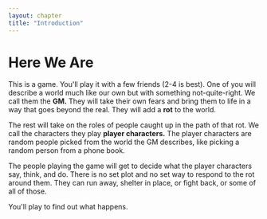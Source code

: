 ```yaml
---
layout: chapter
title: "Introduction"
---
```


# Here We Are

This is a game. You'll play it with a few friends (2-4 is best). One of you will describe a world much like our own but with something not-quite-right. We call them the **GM.** They will take their own fears and bring them to life in a way that goes beyond the real. They will add a **rot** to the world.

The rest will take on the roles of people caught up in the path of that rot. We call the characters they play **player characters.** The player characters are random people picked from the world the GM describes, like picking a random person from a phone book.

The people playing the game will get to decide what the player characters say, think, and do. There is no set plot and no set way to respond to the rot around them. They can run away, shelter in place, or fight back, or some of all of those.

You'll play to find out what happens.
